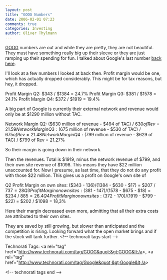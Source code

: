 ```yaml
---
layout: post
title: "GOOG Numbers"
date: 2006-02-01 07:23
comments: true
categories: Investing
author: Oliver Thylmann
---
```




[GOOG](http://finance.yahoo.com/q?s=GOOG) numbers are out and while they are pretty, they are not beautiful. They must have something really big up their sleeve or they are just ramping up their spending for fun. I talked about Google's last number [back here](http://blog.thylmann.net/2005/10/google_bubble.html).

I'll look at a few numbers I looked at back then. Profit margin would be one, which has actually dropped considerably. This might be for tax reasons, but hey, it dropped.

Profit Margin Q2: $343 / $1384 = 24.7%
Profit Margin Q3: $381 / $1578 = 24.1%
Profit Margin Q4: $372 / $1919 = 19.4%

A big part of Google is currently their external network and revenue would only be at $1290 million without TAC.

Network Margin Q2: ($630 million of revenue - $494 of TAC) / $630 of Rev = 21.59%
Network Margin Q3: ($675 million of revenue - $530 of TAC) / $675 of Rev = 21.48%
Network Margin Q4: ($799 million of revenue - $629 of TAC) / $799 of Rev = 21.27%

So their margin is going down in their network.

Then the revenues. Total is $1919, minus the network revenue of $799, and their own site revenue of $1098. This means they have $22 million unaccounted for. Now I presume, as last time, that they do not do any profit with those $22 million. This gives us a profit on Google's own site of

Q2 Profit Margin on own sites: ($343 - $136) / ($1384 - $630 - $17) = $207 / $737 = 28%
Q3 Profit Margin on own sites: ($381 - $147) / ($1578 - $675 - $18) = $234 / $885 = 26.4%
Q4 Profit Margin on own sites: ($372 - $170) / ($1919 - $799 - $22) = $202 / $1098  = 18,3%

Here their margin decreased even more, admitting that all their extra costs are attributed to their own sites.

They are saved by still growing, but slower than anticipated and the competition is rising. Looking forward what the open market brings and if the stock will tank further.
&lt;!-- technorati tags start --&gt;

Technorati Tags: &lt;a rel=&quot;tag&quot; href=&quot;http://www.technorati.com/tag/GOOG&quot;&gt;GOOG&lt;/a&gt;, &lt;a rel=&quot;tag&quot; href=&quot;http://www.technorati.com/tag/Google&quot;&gt;Google&lt;/a&gt;

&lt;!-- technorati tags end --&gt;


